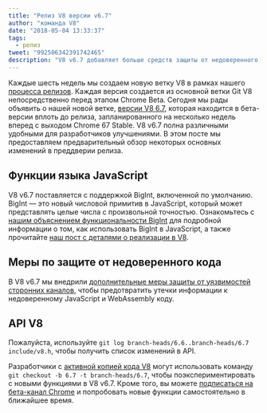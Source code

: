 ```yaml
---
title: "Релиз V8 версии v6.7"
author: "команда V8"
date: "2018-05-04 13:33:37"
tags: 
  - релиз
tweet: "992506342391742465"
description: "V8 v6.7 добавляет больше средств защиты от недоверенного кода и включает поддержку BigInt."
---
```

Каждые шесть недель мы создаем новую ветку V8 в рамках нашего [процесса релизов](/docs/release-process). Каждая версия создается из основной ветки Git V8 непосредственно перед этапом Chrome Beta. Сегодня мы рады объявить о нашей новой ветке, [версии V8 6.7](https://chromium.googlesource.com/v8/v8.git/+log/branch-heads/6.7), которая находится в бета-версии вплоть до релиза, запланированного на несколько недель вперед с выходом Chrome 67 Stable. V8 v6.7 полна различными удобными для разработчиков улучшениями. В этом посте мы предоставляем предварительный обзор некоторых основных изменений в преддверии релиза.

<!--truncate-->
## Функции языка JavaScript

V8 v6.7 поставляется с поддержкой BigInt, включенной по умолчанию. BigInt — это новый числовой примитив в JavaScript, который может представлять целые числа с произвольной точностью. Ознакомьтесь с [нашим объяснением функциональности BigInt](/features/bigint) для подробной информации о том, как использовать BigInt в JavaScript, а также прочитайте [наш пост с деталями о реализации в V8](/blog/bigint).

## Меры по защите от недоверенного кода

В V8 v6.7 мы внедрили [дополнительные меры защиты от уязвимостей сторонних каналов](/docs/untrusted-code-mitigations), чтобы предотвратить утечки информации к недоверенному JavaScript и WebAssembly коду.

## API V8

Пожалуйста, используйте `git log branch-heads/6.6..branch-heads/6.7 include/v8.h`, чтобы получить список изменений в API.

Разработчики с [активной копией кода V8](/docs/source-code#using-git) могут использовать команду `git checkout -b 6.7 -t branch-heads/6.7`, чтобы поэкспериментировать с новыми функциями в V8 v6.7. Кроме того, вы можете [подписаться на бета-канал Chrome](https://www.google.com/chrome/browser/beta.html) и попробовать новые функции самостоятельно в ближайшее время.
